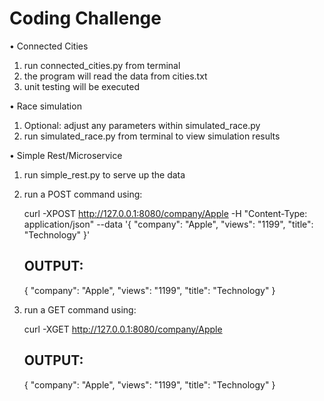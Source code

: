 # Coding Challenge

• Connected Cities
  
  1. run connected_cities.py from terminal
  2. the program will read the data from cities.txt
  3. unit testing will be executed 

• Race simulation

  1. Optional: adjust any parameters within simulated_race.py 
  2. run simulated_race.py from terminal to view simulation results

• Simple Rest/Microservice

  1. run simple_rest.py to serve up the data
  2. run a POST command using:
      
      curl -XPOST http://127.0.0.1:8080/company/Apple -H "Content-Type: application/json"  --data '{ "company": "Apple", "views": "1199", "title": "Technology" }'
      
      ## OUTPUT:
      
      {
          "company": "Apple",
          "views": "1199",
          "title": "Technology"
      }

  3. run a GET command using:
 
      curl -XGET http://127.0.0.1:8080/company/Apple
      
      ## OUTPUT:
      
      {
          "company": "Apple",
          "views": "1199",
          "title": "Technology"
      }
